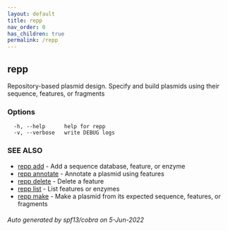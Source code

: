 ```yaml
---
layout: default
title: repp
nav_order: 0
has_children: true
permalink: /repp
---
```

## repp


Repository-based plasmid design. Specify and build plasmids using
their sequence, features, or fragments

### Options

```
  -h, --help      help for repp
  -v, --verbose   write DEBUG logs
```

### SEE ALSO

* [repp add](repp_add)	 - Add a sequence database, feature, or enzyme
* [repp annotate](repp_annotate)	 - Annotate a plasmid using features
* [repp delete](repp_delete)	 - Delete a feature
* [repp list](repp_list)	 - List features or enzymes
* [repp make](repp_make)	 - Make a plasmid from its expected sequence, features, or fragments

###### Auto generated by spf13/cobra on 5-Jun-2022

